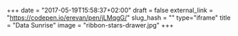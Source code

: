 +++
date = "2017-05-19T15:58:37+02:00"
draft = false
external_link = "https://codepen.io/erevan/pen/jLMqgG/"
slug_hash = ""
type="iframe"
title = "Data Sunrise"
image = "ribbon-stars-drawer.jpg"
+++